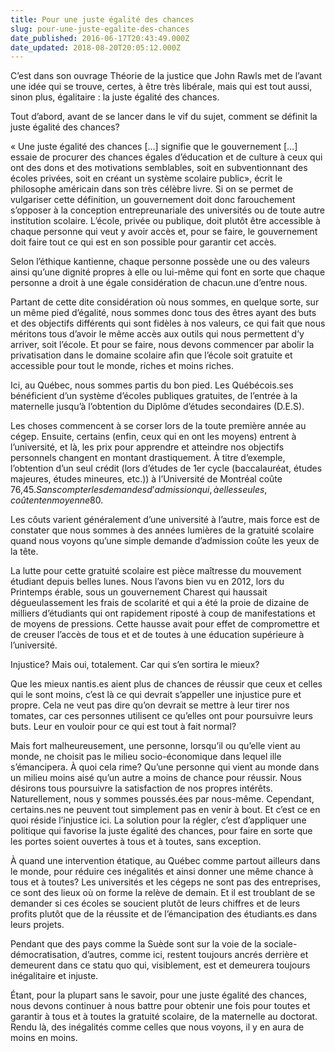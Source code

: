 ```yaml
---
title: Pour une juste égalité des chances
slug: pour-une-juste-egalite-des-chances
date_published: 2016-06-17T20:43:49.000Z
date_updated: 2018-08-20T20:05:12.000Z
---
```


C’est dans son ouvrage Théorie de la justice que John Rawls met de l’avant une idée qui se trouve, certes, à être très libérale, mais qui est tout aussi, sinon plus, égalitaire : la juste égalité des chances.

Tout d’abord, avant de se lancer dans le vif du sujet, comment se définit la juste égalité des chances?

« Une juste égalité des chances […] signifie que le gouvernement […] essaie de procurer des chances égales d’éducation et de culture à ceux qui ont des dons et des motivations semblables, soit en subventionnant des écoles privées, soit en créant un système scolaire public», écrit le philosophe américain dans son très célèbre livre. Si on se permet de vulgariser cette définition, un gouvernement doit donc farouchement s’opposer à la conception entrepreunariale des universités ou de toute autre institution scolaire. L’école, privée ou publique, doit plutôt être accessible à chaque personne qui veut y avoir accès et, pour se faire, le gouvernement doit faire tout ce qui est en son possible pour garantir cet accès.

Selon l’éthique kantienne, chaque personne possède une ou des valeurs ainsi qu’une dignité propres à elle ou lui-même qui font en sorte que chaque personne a droit à une égale considération de chacun.une d’entre nous.

Partant de cette dite considération où nous sommes, en quelque sorte, sur un même pied d’égalité, nous sommes donc tous des êtres ayant des buts et des objectifs différents qui sont fidèles à nos valeurs, ce qui fait que nous méritons tous d’avoir le même accès aux outils qui nous permettent d’y arriver, soit l’école. Et pour se faire, nous devons commencer par abolir la privatisation dans le domaine scolaire afin que l’école soit gratuite et accessible pour tout le monde, riches et moins riches.

Ici, au Québec, nous sommes partis du bon pied. Les Québécois.ses bénéficient d’un système d’écoles publiques gratuites, de l’entrée à la maternelle jusqu’à l’obtention du Diplôme d’études secondaires (D.E.S).

Les choses commencent à se corser lors de la toute première année au cégep. Ensuite, certains (enfin, ceux qui en ont les moyens) entrent à l’université, et là, les prix pour apprendre et atteindre nos objectifs personnels changent en montant drastiquement. À titre d’exemple, l’obtention d’un seul crédit (lors d’études de 1er cycle (baccalauréat, études majeures, études mineures, etc.)) à l’Université de Montréal coûte 76,45$. Sans compter les demandes d’admission qui, à elles seules, coûtent en moyenne 80$.

Les côuts varient généralement d’une université à l’autre, mais force est de constater que nous sommes à des années lumières de la gratuité scolaire quand nous voyons qu’une simple demande d’admission coûte les yeux de la tête.

La lutte pour cette gratuité scolaire est pièce maîtresse du mouvement étudiant depuis belles lunes. Nous l’avons bien vu en 2012, lors du Printemps érable, sous un gouvernement Charest qui haussait dégueulassement les frais de scolarité et qui a été la proie de dizaine de milliers d’étudiants qui ont rapidement riposté à coup de manifestations et de moyens de pressions. Cette hausse avait pour effet de compromettre et de creuser l’accès de tous et et de toutes à une éducation supérieure à l’université.

Injustice? Mais oui, totalement. Car qui s’en sortira le mieux?

Que les mieux nantis.es aient plus de chances de réussir que ceux et celles qui le sont moins, c’est là ce qui devrait s’appeller une injustice pure et propre. Cela ne veut pas dire qu’on devrait se mettre à leur tirer nos tomates, car ces personnes utilisent ce qu’elles ont pour poursuivre leurs buts. Leur en vouloir pour ce qui est tout à fait normal?

Mais fort malheureusement, une personne, lorsqu’il ou qu’elle vient au monde, ne choisit pas le milieu socio-économique dans lequel ille s’émancipera. À quoi cela rime? Qu’une personne qui vient au monde dans un milieu moins aisé qu’un autre a moins de chance pour réussir. Nous désirons tous poursuivre la satisfaction de nos propres intérêts. Naturellement, nous y sommes poussés.ées par nous-même. Cependant, certains.nes ne peuvent tout simplement pas en venir à bout. Et c’est ce en quoi réside l’injustice ici. La solution pour la régler, c’est d’appliquer une politique qui favorise la juste égalité des chances, pour faire en sorte que les portes soient ouvertes à tous et à toutes, sans exception.

À quand une intervention étatique, au Québec comme partout ailleurs dans le monde, pour réduire ces inégalités et ainsi donner une même chance à tous et à toutes? Les universités et les cégeps ne sont pas des entreprises, ce sont des lieux où on forme la relève de demain. Et il est troublant de se demander si ces écoles se soucient plutôt de leurs chiffres et de leurs profits plutôt que de la réussite et de l’émancipation des étudiants.es dans leurs projets.

Pendant que des pays comme la Suède sont sur la voie de la sociale-démocratisation, d’autres, comme ici, restent toujours ancrés derrière et demeurent dans ce statu quo qui, visiblement, est et demeurera toujours inégalitaire et injuste.

Étant, pour la plupart sans le savoir, pour une juste égalité des chances, nous devons continuer à nous battre pour obtenir une fois pour toutes et garantir à tous et à toutes la gratuité scolaire, de la maternelle au doctorat. Rendu là, des inégalités comme celles que nous voyons, il y en aura de moins en moins.
